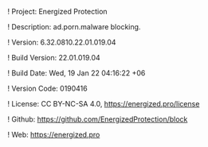 ! Project: Energized Protection

! Description: ad.porn.malware blocking.

! Version: 6.32.0810.22.01.019.04

! Build Version: 22.01.019.04

! Build Date: Wed, 19 Jan 22 04:16:22 +06

! Version Code: 0190416

! License: CC BY-NC-SA 4.0, https://energized.pro/license

! Github: https://github.com/EnergizedProtection/block

! Web: https://energized.pro
